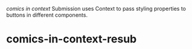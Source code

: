 *comics in context*
Submission uses Context to pass styling properties to buttons in different components.
# comics-in-context-resub
